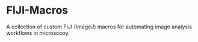 # FIJI-Macros
A collection of custom FIJI (ImageJ) macros for automating image analysis workflows in microscopy.
